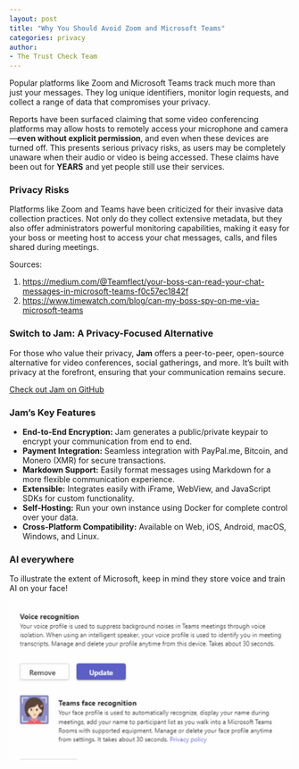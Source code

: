 ```yaml
---
layout: post
title: "Why You Should Avoid Zoom and Microsoft Teams"
categories: privacy
author:
- The Trust Check Team
---
```


Popular platforms like Zoom and Microsoft Teams track much more than just your messages. They log unique identifiers, monitor login requests, and collect a range of data that compromises your privacy.

Reports have been surfaced claiming that some video conferencing platforms may allow hosts to remotely access your microphone and camera—**even without explicit permission**, and even when these devices are turned off. 
This presents serious privacy risks, as users may be completely unaware when their audio or video is being accessed.
These claims have been out for **YEARS** and yet people still use their services.

### Privacy Risks

Platforms like Zoom and Teams have been criticized for their invasive data collection practices. Not only do they collect extensive metadata, but they also offer administrators powerful monitoring capabilities, making it easy for your boss or meeting host to access your chat messages, calls, and files shared during meetings.

Sources:
1. https://medium.com/@Teamflect/your-boss-can-read-your-chat-messages-in-microsoft-teams-f0c57ec1842f
2. https://www.timewatch.com/blog/can-my-boss-spy-on-me-via-microsoft-teams

### Switch to Jam: A Privacy-Focused Alternative

For those who value their privacy, **Jam** offers a peer-to-peer, open-source alternative for video conferences, social gatherings, and more. 
It’s built with privacy at the forefront, ensuring that your communication remains secure.

[Check out Jam on GitHub](https://github.com/jam-systems/jam)

### Jam’s Key Features

- **End-to-End Encryption:** Jam generates a public/private keypair to encrypt your communication from end to end.
- **Payment Integration:** Seamless integration with PayPal.me, Bitcoin, and Monero (XMR) for secure transactions.
- **Markdown Support:** Easily format messages using Markdown for a more flexible communication experience.
- **Extensible:** Integrates easily with iFrame, WebView, and JavaScript SDKs for custom functionality.
- **Self-Hosting:** Run your own instance using Docker for complete control over your data.
- **Cross-Platform Compatibility:** Available on Web, iOS, Android, macOS, Windows, and Linux.

### AI everywhere

To illustrate the extent of Microsoft, keep in mind they store voice and train AI on your face!

![Microsoft is Evil](https://raw.githubusercontent.com/TrustCheckCZ/TrustCheckCZ.github.io/main/_images/microsoft_is_evil.webp)
